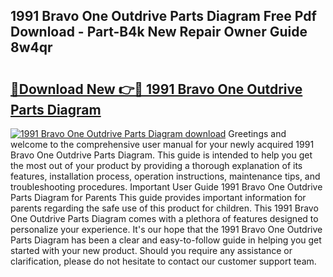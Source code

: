 ## 1991 Bravo One Outdrive Parts Diagram Free Pdf Download - Part-B4k New Repair Owner Guide 8w4qr

# <h2><a href="http://dfm8knk.blite.top/?on=1991+Bravo+One+Outdrive+Parts+Diagram">🔗Download New 👉🔴 1991 Bravo One Outdrive Parts Diagram</a></h2>

[![1991 Bravo One Outdrive Parts Diagram download](https://i.imgur.com/lujVjoI.png)](http://dfm8knk.blite.top/?on=1991+Bravo+One+Outdrive+Parts+Diagram)
Greetings and welcome to the comprehensive user manual for your newly acquired 1991 Bravo One Outdrive Parts Diagram. This guide is intended to help you get the most out of your product by providing a thorough explanation of its features, installation process, operation instructions, maintenance tips, and troubleshooting procedures. Important User Guide 1991 Bravo One Outdrive Parts Diagram for Parents This guide provides important information for parents regarding the safe use of this product for children. This 1991 Bravo One Outdrive Parts Diagram comes with a plethora of features designed to personalize your experience. It's our hope that the 1991 Bravo One Outdrive Parts Diagram has been a clear and easy-to-follow guide in helping you get started with your new product. Should you require any assistance or clarification, please do not hesitate to contact our customer support team.
